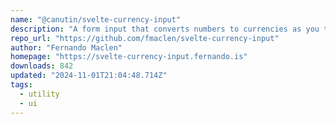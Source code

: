 ```yaml
---
name: "@canutin/svelte-currency-input"
description: "A form input that converts numbers to currencies as you type in localized formats"
repo_url: "https://github.com/fmaclen/svelte-currency-input"
author: "Fernando Maclen"
homepage: "https://svelte-currency-input.fernando.is"
downloads: 842
updated: "2024-11-01T21:04:48.714Z"
tags: 
  - utility
  - ui
---
```

